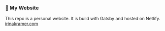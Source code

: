 
### 🚀 My Website

This repo is a personal website. 
It is build with Gatsby and hosted on Netlify. 
[irinakramer.com](https://www.irinakramer.com/)
